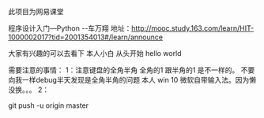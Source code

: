 此项目为网易课堂

程序设计入门—Python
--车万翔
地址：http://mooc.study.163.com/learn/HIT-1000002017?tid=2001354013#/learn/announce

大家有兴趣的可以去看下
本人小白 从头开始
hello world

需要注意的事情：
1：注意键盘的全角半角 全角的1 跟半角的1 是不一样的。
  不要向我一样debug半天发现是全角半角的问题 本人 win 10 微软自带输入法。因为懒没换。。。
2：



 git push -u origin master
